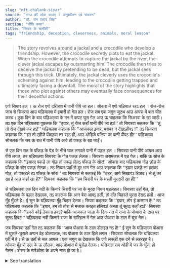 ```yaml
---
slug: "mft-chalank-siyar"
source: "मगध की लोक कथाएं : अनुशाीलन एवं संचयन"
author: "डॉ. राम प्रसाद सिंह"
section: "नीति कथा"
title: "सियार के चलाँकी"
tags: "friendship, deception, cleverness, animals, moral lesson"
---
```

<blockquote>
The story revolves around a jackal and a crocodile who develop a friendship. However, the crocodile secretly plots to eat the jackal. When the crocodile attempts to capture the jackal by the river, the clever jackal escapes by outsmarting him. The crocodile then tries to deceive the jackal by pretending to be dead, but the jackal sees through this trick. Ultimately, the jackal cleverly uses the crocodile's scheming against him, leading to the crocodile getting trapped and ultimately facing a downfall. The moral of the story highlights that those who plot against others may eventually face consequences for their deceitful actions.
</blockquote>

एगो सियार हल । ऊ रोज एगो दरिआव में पानी पीये जा हल। ओकरा में एगो घड़ियाल रहऽ हल । रोज-रोज जाय से सियरवा आउ घड़ियलवा में इयारी हो गेल हल। रोज सब एक जगुन जुटथ आउ आपस में बात चीत करथ। कुछ दिन के बाद घड़िअलवा के मन में कपट घुस गेल आउ ऊ चाहलक कि सिअरवा के खा जाऊँ। तऽ एक दिन घड़ियलवा पूछलक कि ''इयार, तूं रोज कहाँ पानी पीये जा हऽ!'' तो सियरवा कहलक कि ''तूं तो रोज देखवे कर हऽ!'' घड़ियलवा कहलक कि ''आजकल इयार, बराबर न देखऽहीवऽ !'' तऽ सियरवा कहलक कि ''हम तो एहीजे पँकड़वा तर रहऽ ही, आउ ओहिजे घटिया पर पानी पीयऽ ही!'' घड़ियलवा सोचलक कि जब ऊ रात में पानी पीये आवे तो पकड़ के खा जाईं। 

से एक दिन रात के पाँकड़ के पेड़ के नीचे घात लगवले पानी में पड़ल हल । सियरवा पानी पीये आयल आउ पीये लगल, तब घड़ियलवा सियरवा के गोड़ पकड़ लेलक। सियरवा असमंजस में पड़ गेल। बाकि ऊ सोच के कहलक कि ''इयारए पकड़े ला गोड़ तो पकड़ लेलऽ पाँकड़ के सोर!'' ओकरा बाद घड़ियलवा गोड़ छोड़ के पाँकड़ के सोर पकड़ लेलक। तऽ सियार उहाँ से दूर भाग गेल आउ कहलक कि ''इयार पकड़े ला हलवऽ गोड़, तो पकड़ले हऽ पाँकड़ के सोर!'' तऽ सियरवा से कहकई कि ''ठहर, आगे सिखावऽ हिअउ। से तूं का खा हें आउ कहाँ खा हें?'’ सियरवा कहलक कि ''हम चिरारी पर के मरली मुरदारी खा ही!'' 

से घड़ियलवा एक दिन नदी के किनारे चिरारी पर जा के मुरदा नियन पड़लहल। सियरवा उहाँ गेल, तो घड़ियलवा के पड़ल देखलक, तऽ कहलक कि आन बेरा आवऽ हली, तो दाँत चिहरले मुरदा देखऽ हली। आज मुँह मुँदले हे। ई सुन के घड़ियलवा मुँह चिहार देलक। सियरा कहलक कि ''इयार, तोर ई करमात हे!'' तऽ घड़ियलवा कहलक कि ''इयार, हम तो तोरा से मजाक करइत हलिवऽ! अच्छा तूं सूतऽ कहाँ हऽ!'' सियरवा कहलक कि ''हमरो कोई ठेकाना हवऽ? बाकि आजकल जाड़ा के दिन-रात में राजा के पोआरा के टाल पर सूतऽ हिवऽ!'' घड़ियलवा नदी किनारे राजा के खरिहान में गेल आउ पोआरा के टाल में घुस गेल। 

जब सियरवा उहाँ गेल तऽ कहलक कि ''आज पोआरा के टाल डोलइत नऽ हे!'' ई सुन के घड़ियलवा पोआरा में घुसले-घुसले अप्पन देह डोलवलक, तऽ पोआरा के टाल हिले लगल। सियरवा सोचलक कि घडियलवा एही में हे। से ऊ उहाँ से चल आयल। एक जगुन ऊ देखलक कि एगो लकड़ी एक दने से लहरइत है। ओकरा मुँह से उठा के ऊ लौलक, आउ पोआरा में घुसेड़ देलक। घडियाल राम ओही में जर के भूँसा हो गेलन। दोसर के मारेओला के अपने नास हो जा हे। 

<details>
<summary>See translation</summary>

Once, there was a jackal. He used to go to drink water from a river every day, where a crocodile also lived. As they met daily, a friendship developed between the jackal and the crocodile, and soon they began to converse. A few days later, the crocodile became crafty and thought to himself that he would eat the jackal. One day, the crocodile asked, "Friend, where do you go every day to drink water?" The jackal replied, "You see it every day!" The crocodile said, "These days, I don't see you the same way!" The jackal replied, "I stay right here near the bank and drink water there!" The crocodile thought that he would catch the jackal and eat him when he came to drink water at night.

So, one night, the crocodile lay in wait under the tree by the bank. When the jackal came to drink, the crocodile grabbed his leg. The jackal was taken aback but thought to himself, "If you can catch my leg, then I'll catch the bank's current!" After that, the crocodile let go of the jackal's leg and seized the bank's current instead. The jackal took the opportunity, ran away, and said, "If you can catch me by the leg, then you've caught the bank's current!" The crocodile then said, "Wait, let me teach you something. What are you eating and where are you eating?" The jackal replied, "I eat the dead animals I find by the riverbank!"

So, one day, the crocodile lay down near the river pretending to be dead. When the jackal came and saw the crocodile lying there, he remarked, "Last time you came here, you were showing your teeth but today you are lying with your mouth closed." Hearing this, the crocodile opened his mouth. The jackal said, "Friend, that’s your trick!" The crocodile replied, "Friend, I was just joking with you! So where are you sleeping these days?" The jackal replied, "Do I have any particular place? But these days, I sleep at the king's granary at night!" The crocodile went to the riverbank and entered the king's granary.

When the jackal went there, he said, "Today the granary is not stirring!" Upon hearing this, the crocodile, while entering the granary, shook his body, causing the granary to shake. The jackal thought that the crocodile was inside. So, he left. After a while, he saw a piece of wood floating. Picking it up, he threw it inside the granary. The crocodile, trapped inside, turned into a heap of straw. Evil befalls those who plot against others.
</details>